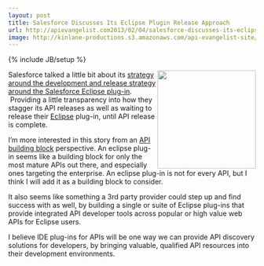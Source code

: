 ```yaml
---
layout: post
title: Salesforce Discusses Its Eclipse Plugin Release Approach
url: http://apievangelist.com2013/02/04/salesforce-discusses-its-eclipse-plugin-release-approach/
image: http://kinlane-productions.s3.amazonaws.com/api-evangelist-site/blog/eclipse-ide-logo.jpeg
---
```

{% include JB/setup %}
<p>
     <a href="http://www.eclipse.org/" target="_blank"><img src="https://s3.amazonaws.com/kinlane-productions/eclipse/eclipse-ide-logo.jpeg"  width="200" align="right" /></a>
</p>
<p>
     Salesforce talked a little bit about its <a href="http://blogs.developerforce.com/developer-relations/2013/02/new-eclipse-plugin-available-february-15th.html">strategy around the development and release strategy around the Salesforce Eclipse plug-in</a>.  Providing a little transparency into how they stagger its API releases as well as waiting to release their <a href="http://www.eclipse.org/" target="_blank">Eclipse</a> plug-in, until API release is complete.
</p>
<p>
     I’m more interested in this story from an <a href="/buildingblocks/">API building block</a> perspective. An eclipse plug-in seems like a building block for only the most mature APIs out there, and especially ones targeting the enterprise. An eclipse plug-in is not for every API, but I think I will add it as a building block to consider.
</p>
<p>
     It also seems like something a 3rd party provider could step up and find success with as well, by building a single or suite of Eclipse plug-ins that provide integrated API developer tools across popular or high value web APIs for Eclipse users.
</p>
<p>
     I believe IDE plug-ins for APIs will be one way we can provide API discovery solutions for developers, by bringing valuable, qualified API resources into their development environments.
</p>
